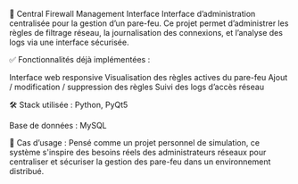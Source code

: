 🔐 Central Firewall Management Interface 
Interface d’administration centralisée pour la gestion d’un pare-feu. Ce projet permet d’administrer 
les règles de filtrage réseau, la journalisation des connexions, et l’analyse des logs via une interface sécurisée.

✅ Fonctionnalités déjà implémentées :

Interface web responsive
Visualisation des règles actives du pare-feu
Ajout / modification / suppression des règles
Suivi des logs d’accès réseau

🛠️ Stack utilisée : Python, PyQt5

Base de données : MySQL


💼 Cas d’usage :
Pensé comme un projet personnel de simulation, ce système s'inspire des besoins réels des administrateurs réseaux pour 
centraliser et sécuriser la gestion des pare-feu dans un environnement distribué.
